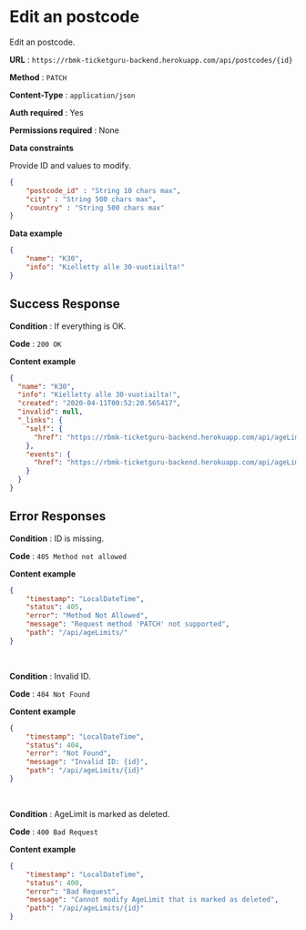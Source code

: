 # Edit an postcode

Edit an postcode.

**URL** : `https://rbmk-ticketguru-backend.herokuapp.com/api/postcodes/{id}`

**Method** : `PATCH`

**Content-Type** : `application/json`

**Auth required** : Yes

**Permissions required** : None

**Data constraints**

Provide ID and values to modify.

```json
{
    "postcode_id" : "String 10 chars max",
    "city" : "String 500 chars max",
    "country" : "String 500 chars max"
}
```

**Data example**

```json
{
    "name": "K30",
    "info": "Kielletty alle 30-vuotiailta!"
}
```

## Success Response

**Condition** : If everything is OK.

**Code** : `200 OK`

**Content example**

```json
{
  "name": "K30",
  "info": "Kielletty alle 30-vuotiailta!",
  "created": "2020-04-11T00:52:20.565417",
  "invalid": null,
  "_links": {
    "self": {
      "href": "https://rbmk-ticketguru-backend.herokuapp.com/api/ageLimits/3"
    },
    "events": {
      "href": "https://rbmk-ticketguru-backend.herokuapp.com/api/ageLimits/3/events"
    }
  }
}
```

## Error Responses

**Condition** : ID is missing.

**Code** : `405 Method not allowed`

**Content example**

```json
{
    "timestamp": "LocalDateTime",
    "status": 405,
    "error": "Method Not Allowed",
    "message": "Request method 'PATCH' not supported",
    "path": "/api/ageLimits/"
}
```
</br>

**Condition** : Invalid ID.

**Code** : `404 Not Found`

**Content example**

```json
{
    "timestamp": "LocalDateTime",
    "status": 404,
    "error": "Not Found",
    "message": "Invalid ID: {id}",
    "path": "/api/ageLimits/{id}"
}
```
</br>

**Condition** : AgeLimit is marked as deleted.

**Code** : `400 Bad Request`

**Content example**

```json
{
    "timestamp": "LocalDateTime",
    "status": 400,
    "error": "Bad Request",
    "message": "Cannot modify AgeLimit that is marked as deleted",
    "path": "/api/ageLimits/{id}"
}
```
